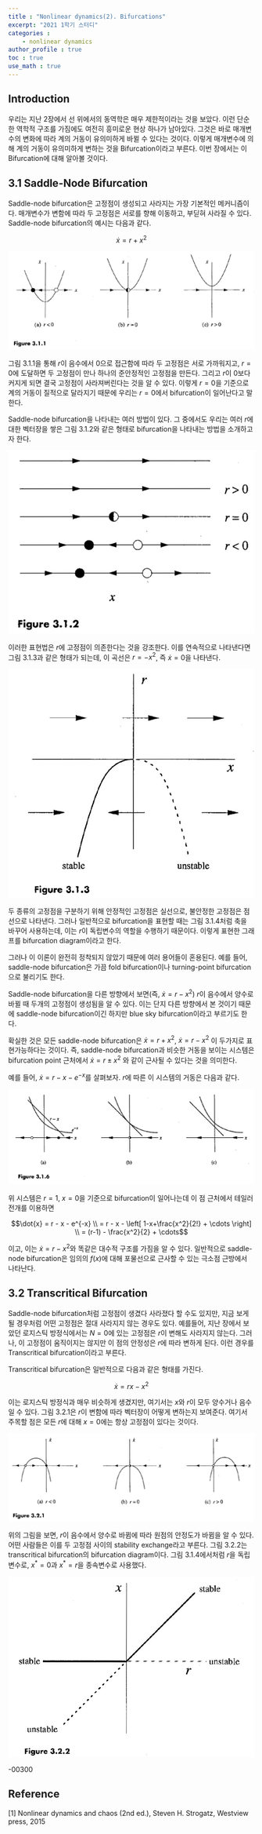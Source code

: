 ```yaml
---
title : "Nonlinear dynamics(2). Bifurcations"
excerpt: "2021 1학기 스터디"
categories :
    - nonlinear dynamics
author_profile : true
toc : true
use_math : true
---
```


## Introduction

우리는 지난 2장에서 선 위에서의 동역학은 매우 제한적이라는 것을 보았다. 이런 단순한 역학적 구조를 가짐에도 여전히 흥미로운 현상 하나가 남아있다. 그것은 바로 매개변수의 변화에 따라 계의 거동이 유의미하게 바뀔 수 있다는 것이다. 이렇게 매개변수에 의해 계의 거동이 유의미하게 변하는 것을 Bifurcation이라고 부른다. 이번 장에서는 이 Bifurcation에 대해 알아볼 것이다.

## 3.1 Saddle-Node Bifurcation

Saddle-node bifurcation은 고정점이 생성되고 사라지는 가장 기본적인 메커니즘이다. 매개변수가 변함에 따라 두 고정점은 서로를 향해 이동하고, 부딛혀 사라질 수 있다. Saddle-node bifurcation의 예시는 다음과 같다.

$$\dot{x} = r + x^2$$

![ex_screenshot](/assets/images/NLD/fig-3.1.1.jpg)

그림 3.1.1을 통해 $r$이 음수에서 $0$으로 접근함에 따라 두 고정점은 서로 가까워지고, $r=0$에 도달하면 두 고정점이 만나 하나의 준안정적인 고정점을 만든다. 그리고 $r$이 $0$보다 커지게 되면 결국 고정점이 사라져버린다는 것을 알 수 있다. 이렇게 $r=0$을 기준으로 계의 거동이 질적으로 달라지기 때문에 우리는 $r=0$에서 bifurcation이 일어난다고 말한다.

Saddle-node bifurcation을 나타내는 여러 방법이 있다. 그 중에서도 우리는 여러 $r$에 대한 벡터장을 쌓은 그림 3.1.2와 같은 형태로 bifurcation을 나타내는 방법을 소개하고자 한다.

![ex_screenshot](/assets/images/NLD/fig-3.1.2.jpg)

이러한 표현법은 $r$에 고정점이 의존한다는 것을 강조한다. 이를 연속적으로 나타낸다면 그림 3.1.3과 같은 형태가 되는데, 이 곡선은 $r=-x^2$, 즉 $\dot{x}=0$을 나타낸다.

![ex_screenshot](/assets/images/NLD/fig-3.1.3.jpg)

두 종류의 고정점을 구분하기 위해 안정적인 고정점은 실선으로, 불안정한 고정점은 점선으로 나타낸다. 그러나 일반적으로 bifurcation을 표현할 때는 그림 3.1.4처럼 축을 바꾸어 사용하는데, 이는 $r$이 독립변수의 역할을 수행하기 때문이다. 이렇게 표현한 그래프를 bifurcation diagram이라고 한다.

그러나 이 이론이 완전히 정착되지 않았기 때문에 여러 용어들이 혼용된다. 예를 들어, saddle-node bifurcation은 가끔 fold bifurcation이나 turning-point bifurcation으로 불리기도 한다.

Saddle-node bifurcation을 다른 방향에서 보면(즉, $\dot{x} = r-x^2$) $r$이 음수에서 양수로 바뀔 때 두개의 고정점이 생성됨을 알 수 있다. 이는 단지 다른 방향에서 본 것이기 때문에 saddle-node bifurcation이긴 하지만 blue sky bifurcation이라고 부르기도 한다.

확실한 것은 모든 saddle-node bifurcation은 $\dot{x} = r + x^2$, $\dot{x} = r - x^2$ 이 두가지로 표현가능하다는 것이다. 즉, saddle-node bifurcation과 비슷한 거동을 보이는 시스템은 bifurcation point 근처에서 $\dot{x} = r \pm x^2$ 와 같이 근사될 수 있다는 것을 의미한다.

예를 들어, $\dot{x} = r - x - e^{-x}$를 살펴보자. $r$에 따른 이 시스템의 거동은 다음과 같다.

![ex_screenshot](/assets/images/NLD/fig-3.1.6.jpg)

위 시스템은 $r = 1$, $x=0$을 기준으로 bifurcation이 일어나는데 이 점 근처에서 테일러 전개를 이용하면 

$$\dot{x} = r - x - e^{-x} \\ = r - x - \left[ 1-x+\frac{x^2}{2!} + \cdots \right] \\ = (r-1) - \frac{x^2}{2} + \cdots$$

이고, 이는 $\dot{x} = r - x^2$와 똑같은 대수적 구조를 가짐을 알 수 있다. 일반적으로 saddle-node bifurcation은 임의의 $f(x)$에 대해 포물선으로 근사할 수 있는 극소점 근방에서 나타난다.

## 3.2 Transcritical Bifurcation

Saddle-node bifurcation처럼 고정점이 생겼다 사라졌다 할 수도 있지만, 지금 보게 될 경우처럼 어떤 고정점은 절대 사라지지 않는 경우도 있다. 예를들어, 지난 장에서 보았던 로지스틱 방정식에서는 $N=0$에 있는 고정점은 $r$이 변해도 사라지지 않는다. 그러나, 이 고정점이 움직이지는 않지만 이 점의 안정성은 $r$에 따라 변하게 된다. 이런 경우를 Transcritical bifurcation이라고 부른다.

Transcritical bifurcation은 일반적으로 다음과 같은 형태를 가진다.

$$\dot{x} = rx - x^2$$

이는 로지스틱 방정식과 매우 비슷하게 생겼지만, 여기서는 $x$와 $r$이 모두 양수거나 음수일 수 있다. 그림 3.2.1은 $r$이 변함에 따라 벡터장이 어떻게 변하는지 보여준다. 여기서 주목할 점은 모든 $r$에 대해 $x=0$에는 항상 고정점이 있다는 것이다.

![ex_screenshot](/assets/images/NLD/fig-3.2.1.jpg)

위의 그림을 보면, $r$이 음수에서 양수로 바뀜에 따라 원점의 안정도가 바뀜을 알 수 있다. 어떤 사람들은 이를 두 고정점 사이의 stability exchange라고 부른다. 그림 3.2.2는 transcritical bifurcation의 bifurcation diagram이다. 그림 3.1.4에서처럼 $r$을 독립변수로, $x^{\ast} = 0$과 $x^{\ast} = r$을 종속변수로 사용했다.

![ex_screenshot](/assets/images/NLD/fig-3.2.2.jpg)






































-00300











## Reference

[1] Nonlinear dynamics and chaos (2nd ed.), Steven H. Strogatz, Westview press, 2015